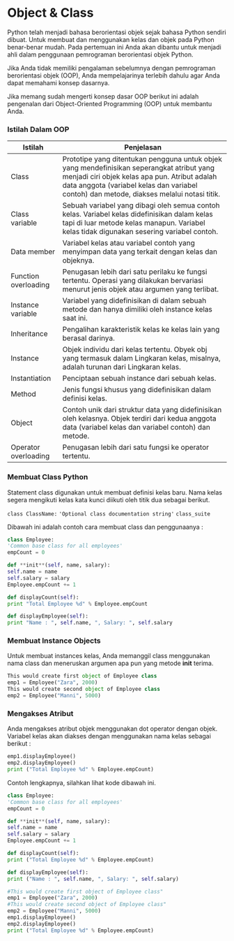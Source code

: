 # Object & Class

Python telah menjadi bahasa berorientasi objek sejak bahasa Python sendiri dibuat. Untuk membuat dan menggunakan kelas dan objek pada Python benar-benar mudah. Pada pertemuan ini Anda akan dibantu untuk menjadi ahli dalam penggunaan pemrograman berorientasi objek Python.

Jika Anda tidak memiliki pengalaman sebelumnya dengan pemrograman berorientasi objek (OOP), Anda mempelajarinya terlebih dahulu agar Anda dapat memahami konsep dasarnya.

Jika memang sudah mengerti konsep dasar OOP berikut ini adalah pengenalan dari Object-Oriented Programming (OOP) untuk membantu Anda.

### Istilah Dalam OOP

| Istilah              | Penjelasan                                                                                                                                                                                                                               |
| -------------------- | ---------------------------------------------------------------------------------------------------------------------------------------------------------------------------------------------------------------------------------------- |
| Class                | Prototipe yang ditentukan pengguna untuk objek yang mendefinisikan seperangkat atribut yang menjadi ciri objek kelas apa pun. Atribut adalah data anggota (variabel kelas dan variabel contoh) dan metode, diakses melalui notasi titik. |
| Class variable       | Sebuah variabel yang dibagi oleh semua contoh kelas. Variabel kelas didefinisikan dalam kelas tapi di luar metode kelas manapun. Variabel kelas tidak digunakan sesering variabel contoh.                                                |
| Data member          | Variabel kelas atau variabel contoh yang menyimpan data yang terkait dengan kelas dan objeknya.                                                                                                                                          |
| Function overloading | Penugasan lebih dari satu perilaku ke fungsi tertentu. Operasi yang dilakukan bervariasi menurut jenis objek atau argumen yang terlibat.                                                                                                 |
| Instance variable    | Variabel yang didefinisikan di dalam sebuah metode dan hanya dimiliki oleh instance kelas saat ini.                                                                                                                                      |
| Inheritance          | Pengalihan karakteristik kelas ke kelas lain yang berasal darinya.                                                                                                                                                                       |
| Instance             | Objek individu dari kelas tertentu. Obyek obj yang termasuk dalam Lingkaran kelas, misalnya, adalah turunan dari Lingkaran kelas.                                                                                                        |
| Instantiation        | Penciptaan sebuah instance dari sebuah kelas.                                                                                                                                                                                            |
| Method               | Jenis fungsi khusus yang didefinisikan dalam definisi kelas.                                                                                                                                                                             |
| Object               | Contoh unik dari struktur data yang didefinisikan oleh kelasnya. Objek terdiri dari kedua anggota data (variabel kelas dan variabel contoh) dan metode.                                                                                  |
| Operator overloading | Penugasan lebih dari satu fungsi ke operator tertentu.                                                                                                                                                                                   |

### Membuat Class Python

Statement class digunakan untuk membuat definisi kelas baru. Nama kelas segera mengikuti kelas kata kunci diikuti oleh titik dua sebagai berikut.

`class ClassName:` `'Optional class documentation string'` `class_suite`

Dibawah ini adalah contoh cara membuat class dan penggunaanya :

```python
class Employee:
'Common base class for all employees'
empCount = 0

def **init**(self, name, salary):
self.name = name
self.salary = salary
Employee.empCount += 1

def displayCount(self):
print "Total Employee %d" % Employee.empCount

def displayEmployee(self):
print "Name : ", self.name, ", Salary: ", self.salary
```

### Membuat Instance Objects

Untuk membuat instances kelas, Anda memanggil class menggunakan nama class dan meneruskan argumen apa pun yang metode **init** terima.

```python
This would create first object of Employee class
emp1 = Employee("Zara", 2000)
This would create second object of Employee class
emp2 = Employee("Manni", 5000)
```

### Mengakses Atribut

Anda mengakses atribut objek menggunakan dot operator dengan objek. Variabel kelas akan diakses dengan menggunakan nama kelas sebagai berikut :

```python
emp1.displayEmployee()
emp2.displayEmployee()
print ("Total Employee %d" % Employee.empCount)
```

Contoh lengkapnya, silahkan lihat kode dibawah ini.

```python
class Employee:
'Common base class for all employees'
empCount = 0

def **init**(self, name, salary):
self.name = name
self.salary = salary
Employee.empCount += 1

def displayCount(self):
print ("Total Employee %d" % Employee.empCount)

def displayEmployee(self):
print ("Name : ", self.name, ", Salary: ", self.salary)

#This would create first object of Employee class"
emp1 = Employee("Zara", 2000)
#This would create second object of Employee class"
emp2 = Employee("Manni", 5000)
emp1.displayEmployee()
emp2.displayEmployee()
print ("Total Employee %d" % Employee.empCount)
```
